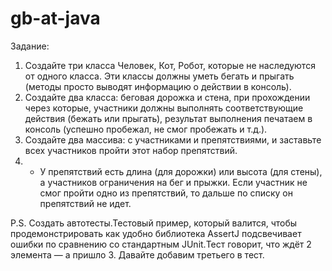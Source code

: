 # gb-at-java

Задание:
1.	Создайте три класса Человек, Кот, Робот, которые не наследуются от одного класса. Эти классы должны уметь бегать и прыгать (методы просто выводят информацию о действии в консоль).
2.	Создайте два класса: беговая дорожка и стена, при прохождении через которые, участники должны выполнять соответствующие действия (бежать или прыгать), результат выполнения печатаем в консоль (успешно пробежал, не смог пробежать и т.д.). 
3.	Создайте два массива: с участниками и препятствиями, и заставьте всех участников пройти этот набор препятствий. 
4.	* У препятствий есть длина (для дорожки) или высота (для стены), а участников ограничения на бег и прыжки. Если участник не смог пройти одно из препятствий, то дальше по списку он препятствий не идет.

P.S. Создать автотесты.Тестовый пример, который валится, чтобы продемонстрировать как удобно библиотека AssertJ подсвечивает ошибки по сравнению со стандартным JUnit.Тест говорит, что ждёт 2 элемента — а пришло 3. Давайте добавим третьего в тест. 
